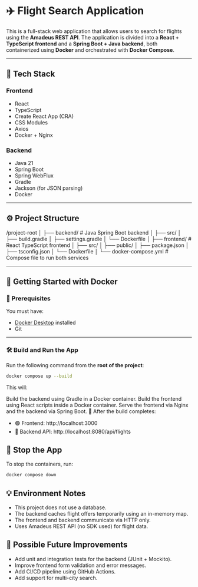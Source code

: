 # ✈️ Flight Search Application

This is a full-stack web application that allows users to search for flights using the **Amadeus REST API**. The application is divided into a **React + TypeScript frontend** and a **Spring Boot + Java backend**, both containerized using **Docker** and orchestrated with **Docker Compose**.

---

## 🧰 Tech Stack

### Frontend
- React
- TypeScript
- Create React App (CRA)
- CSS Modules
- Axios
- Docker + Nginx

### Backend
- Java 21
- Spring Boot
- Spring WebFlux
- Gradle
- Jackson (for JSON parsing)
- Docker

---

## ⚙️ Project Structure

/project-root
│
├── backend/ # Java Spring Boot backend
│ ├── src/
│ ├── build.gradle
│ ├── settings.gradle
│ └── Dockerfile
│
├── frontend/ # React TypeScript frontend
│ ├── src/
│ ├── public/
│ ├── package.json
│ ├── tsconfig.json
│ └── Dockerfile
│
└── docker-compose.yml # Compose file to run both services


---

## 🚀 Getting Started with Docker

### 🐳 Prerequisites
You must have:
- [Docker Desktop](https://www.docker.com/products/docker-desktop) installed
- Git

---

### 🛠️ Build and Run the App

Run the following command from the **root of the project**:

```bash
docker compose up --build
```
This will:

Build the backend using Gradle in a Docker container.
Build the frontend using React scripts inside a Docker container.
Serve the frontend via Nginx and the backend via Spring Boot.
📍 After the build completes:

- 🟢 Frontend: http://localhost:3000
- 🔵 Backend API: http://localhost:8080/api/flights

## 🧹 Stop the App
To stop the containers, run:
```bash
docker compose down
```
## 💡 Environment Notes

- This project does not use a database.
- The backend caches flight offers temporarily using an in-memory map.
- The frontend and backend communicate via HTTP only.
- Uses Amadeus REST API (no SDK used) for flight data.

## 🔧 Possible Future Improvements

- Add unit and integration tests for the backend (JUnit + Mockito).
- Improve frontend form validation and error messages.
- Add CI/CD pipeline using GitHub Actions.
- Add support for multi-city search.
